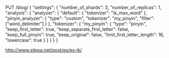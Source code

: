 PUT /blog/
{
	"settings": {
		"number_of_shards": 3,
		"number_of_replicas": 1,
		"analysis": {
			"analyzer": {
				"default": {
					"tokenizer": "ik_max_word"
				},
				"pinyin_analyzer": {
					"type": "custom",
					"tokenizer": "my_pinyin",
					"filter": ["word_delimiter"]
				}
			},
			"tokenizer": {
				"my_pinyin": {
					"type": "pinyin",
					"keep_first_letter": true,
					"keep_separate_first_letter": false,
					"keep_full_pinyin": true,
					"keep_original": false,
					"limit_first_letter_length": 16,
					"lowercase": true
				}
			}
		}
	}
}

http://www.sitexa.net/post/es/es-ik/